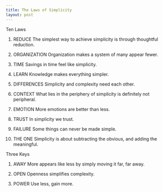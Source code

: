 ```yaml
---
title: The Laws of Simplicity
layout: post
---
```


Ten Laws

1. REDUCE The simplest way to achieve simplicity is through thoughtful reduction.

2. ORGANIZATION Organization makes a system of many appear fewer.

3. TIME Savings in time feel like simplicity.

4. LEARN Knowledge makes everything simpler.

5. DIFFERENCES Simplicity and complexity need each other.

6. CONTEXT What lies in the periphery of simplicity is definitely not peripheral.

7. EMOTION More emotions are better than less.

8. TRUST In simplicity we trust.

9. FAILURE Some things can never be made simple.

10. THE ONE Simplicity is about subtracting the obvious, and adding the meaningful.


Three Keys

1. AWAY More appears like less by simply moving it far, far away.

2. OPEN Openness simplifies complexity.

3. POWER Use less, gain more.